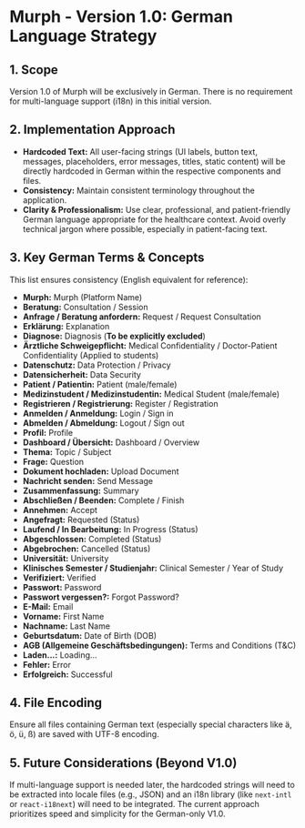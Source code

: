# Murph - Version 1.0: German Language Strategy

## 1. Scope

Version 1.0 of Murph will be exclusively in German. There is no requirement for multi-language support (i18n) in this initial version.

## 2. Implementation Approach

*   **Hardcoded Text:** All user-facing strings (UI labels, button text, messages, placeholders, error messages, titles, static content) will be directly hardcoded in German within the respective components and files.
*   **Consistency:** Maintain consistent terminology throughout the application.
*   **Clarity & Professionalism:** Use clear, professional, and patient-friendly German language appropriate for the healthcare context. Avoid overly technical jargon where possible, especially in patient-facing text.

## 3. Key German Terms & Concepts

This list ensures consistency (English equivalent for reference):

*   **Murph:** Murph (Platform Name)
*   **Beratung:** Consultation / Session
*   **Anfrage / Beratung anfordern:** Request / Request Consultation
*   **Erklärung:** Explanation
*   **Diagnose:** Diagnosis (**To be explicitly excluded**)
*   **Ärztliche Schweigepflicht:** Medical Confidentiality / Doctor-Patient Confidentiality (Applied to students)
*   **Datenschutz:** Data Protection / Privacy
*   **Datensicherheit:** Data Security
*   **Patient / Patientin:** Patient (male/female)
*   **Medizinstudent / Medizinstudentin:** Medical Student (male/female)
*   **Registrieren / Registrierung:** Register / Registration
*   **Anmelden / Anmeldung:** Login / Sign in
*   **Abmelden / Abmeldung:** Logout / Sign out
*   **Profil:** Profile
*   **Dashboard / Übersicht:** Dashboard / Overview
*   **Thema:** Topic / Subject
*   **Frage:** Question
*   **Dokument hochladen:** Upload Document
*   **Nachricht senden:** Send Message
*   **Zusammenfassung:** Summary
*   **Abschließen / Beenden:** Complete / Finish
*   **Annehmen:** Accept
*   **Angefragt:** Requested (Status)
*   **Laufend / In Bearbeitung:** In Progress (Status)
*   **Abgeschlossen:** Completed (Status)
*   **Abgebrochen:** Cancelled (Status)
*   **Universität:** University
*   **Klinisches Semester / Studienjahr:** Clinical Semester / Year of Study
*   **Verifiziert:** Verified
*   **Passwort:** Password
*   **Passwort vergessen?:** Forgot Password?
*   **E-Mail:** Email
*   **Vorname:** First Name
*   **Nachname:** Last Name
*   **Geburtsdatum:** Date of Birth (DOB)
*   **AGB (Allgemeine Geschäftsbedingungen):** Terms and Conditions (T&C)
*   **Laden...:** Loading...
*   **Fehler:** Error
*   **Erfolgreich:** Successful

## 4. File Encoding

Ensure all files containing German text (especially special characters like ä, ö, ü, ß) are saved with UTF-8 encoding.

## 5. Future Considerations (Beyond V1.0)

If multi-language support is needed later, the hardcoded strings will need to be extracted into locale files (e.g., JSON) and an i18n library (like `next-intl` or `react-i18next`) will need to be integrated. The current approach prioritizes speed and simplicity for the German-only V1.0.